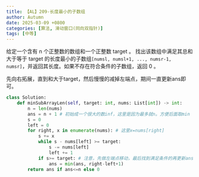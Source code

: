 ```yaml
---
title: 【AL】209-长度最小的子数组
author: Autumn
date: 2025-03-09 +0800
categories: [算法, 滑动窗口(同向双指针)]
tags: [中等]
---
```


给定一个含有 n 个正整数的数组和一个正整数 target 。
找出该数组中满足其总和大于等于 target 的长度最小的子数组`[numsl, numsl+1, ..., numsr-1, numsr]`，并返回其长度。如果不存在符合条件的子数组，返回 0 。


先向右拓展，直到和大于target，然后慢慢的减掉左端点，期间一直更新ans即可。

```python 
class Solution:
    def minSubArrayLen(self, target: int, nums: List[int]) -> int:
        n = len(nums)
        ans = n + 1 # 初始成一个很大的数inf，这里是因为最多就n。方便后面取min
        s = 0
        left = 0
        for right, x in enumerate(nums): # 这里x=nums[right]
            s += x
            while s - nums[left] >= target:
                s -= nums[left]
                left += 1
            if s>= target: # 注意，先做左端点移动，最后找到满足条件的再更新ans，顺序不能反过来
                ans = min(ans, right-left+1)
        return ans if ans<=n else 0
```
